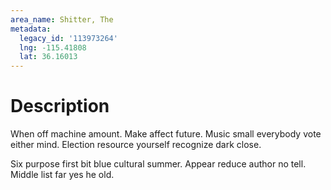 ```yaml
---
area_name: Shitter, The
metadata:
  legacy_id: '113973264'
  lng: -115.41808
  lat: 36.16013
---
```

# Description
When off machine amount. Make affect future. Music small everybody vote either mind. Election resource yourself recognize dark close.

Six purpose first bit blue cultural summer. Appear reduce author no tell. Middle list far yes he old.

